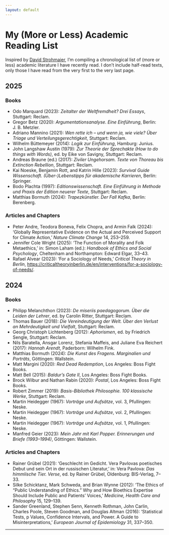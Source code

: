 ```yaml
---
layout: default
---
```


# My (More or Less) Academic Reading List

Inspired by [David Strohmaier](https://dstrohmaier.com/lists/), I’m compiling a chronological list of (more or less) academic literature I have recently read. I don’t include half-read texts, only those I have read from the very first to the very last page.

## 2025

### Books

+ Odo Marquard (2023): _Zeitalter der Weltfremdheit? Drei Essays_, Stuttgart: Reclam.
+ Gregor Betz (2020): _Argumentationsanalyse. Eine Einführung_, Berlin: J.&nbsp;B. Metzler.
+ Adriano Mannino (2021): _Wen rette ich – und wenn ja, wie viele? Über Triage und Verteilungsgerechtigkeit_, Stuttgart: Reclam.
+ Wilhelm Büttemeyer (2014): _Logik zur Einführung_, Hamburg: Junius.
+ John Langshaw Austin (1979): _Zur Theorie der Sprechakte (How to do things with Words)_, ed. by Eike von Savigny, Stuttgart: Reclam.
+ Andreas Braune (ed.) (2017): _Ziviler Ungehorsam. Texte von Thoreau bis Extinction Rebellion_, Stuttgart: Reclam.
+ Kai Noeske, Benjamin Rott, and Katrin Hille (2023): _Survival Guide Wissenschaft. (Über-)Lebenstipps für akademische Karrieren_, Berlin: Springer.
+ Bodo Plachta (1997): _Editionswissenschaft. Eine Einführung in Methode und Praxis der Edition neuerer Texte_, Stuttgart: Reclam.
+ Matthias Bormuth (2024): _Trapezkünstler. Der Fall Kafka_, Berlin: Berenberg.

### Articles and Chapters

+ Peter Andre, Teodora Boneva, Felix Chopra, and Armin Falk (2024): ‘Globally Representative Evidence on the Actual and Perceived Support for Climate Action,’ _Nature Climate Change_ 14, 253–259.
+ Jennifer Cole Wright (2025): ‘The Function of Morality and Folk Metaethics,’ in: Simon Laham (ed.): _Handbook of Ethics and Social Psychology_, Cheltenham and Northampton: Edward Elgar, 33–43.
+ Rafael Alvear (2023): ‘For a Sociology of Needs,’ _Critical Theory in Berlin_, https://criticaltheoryinberlin.de/en/interventions/for-a-sociology-of-needs/.

## 2024

### Books

+ Philipp Melanchthon (2023): _De miseriis paedagogorum. Über die Leiden der Lehrer_, ed. by Carolin Ritter, Stuttgart: Reclam.
+ Thomas Bauer (2018): _Die Vereindeutigung der Welt. Über den Verlust an Mehrdeutigkeit und Vielfalt_, Stuttgart: Reclam.
+ Georg Christoph Lichtenberg (2012): _Aphorismen_, ed. by Friedrich Sengle, Stuttgart: Reclam.
+ Nils Baratella, Ansgar Lorenz, Stefania Maffeis, and Juliane Eva Reichert (2017): _Hannah Arendt_, Paderborn: Wilhelm Fink.
+ Matthias Bormuth (2024): _Die Kunst des Fragens. Marginalien und Porträts_, Göttingen: Wallstein.
+ Matt Margini (2020): _Red Dead Redemption_, Los Angeles: Boss Fight Books.
+ Matt Bell (2015): _Baldur’s Gate II_, Los Angeles: Boss Fight Books.
+ Brock Wilbur and Nathan Rabin (2020): _Postal_, Los Angeles: Boss Fight Books.
+ Robert Zimmer (2019): _Basis-Bibliothek Philosophie. 100 klassische Werke_, Stuttgart: Reclam.
+ Martin Heidegger (1967): _Vorträge und Aufsätze_, vol. 3, Pfullingen: Neske.
+ Martin Heidegger (1967): _Vorträge und Aufsätze_, vol. 2, Pfullingen: Neske.
+ Martin Heidegger (1967): _Vorträge und Aufsätze_, vol. 1, Pfullingen: Neske.
+ Manfred Geier (2023): _Mein Jahr mit Karl Popper. Erinnerungen und Briefe (1993–1994)_, Göttingen: Wallstein.

### Articles and Chapters

+ Rainer Grübel (2021): ‘Geschlecht im Gedicht. Vera Pavlovas poetisches Debut und sein Ort in der russischen Literatur,’ in: Vera Pavlova: _Das himmlische Tier. Verse_, ed. by Rainer Grübel, Oldenburg: BIS-Verlag, 7–33.
+ Silke Schicktanz, Mark Schweda, and Brian Wynne (2012): ‘The Ethics of “Public Understanding of Ethics.” Why and How Bioethics Expertise Should Include Public and Patients’ Voices,’ _Medicine, Health Care and Philosophy_ 15, 129–139.
+ Sander Greenland, Stephen Senn, Kenneth Rothman, John Carlin, Charles Poole, Steven Goodman, and Douglas Altman (2016): ‘Statistical Tests, p Values, Confidence Intervals, and Power. A Guide to Misinterpretations,’ _European Journal of Epidemiology_ 31, 337–350.

***
